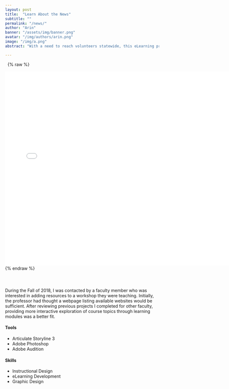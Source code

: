 ```yaml
---
layout: post
title:  "Learn About the News"
subtitle: ""
permalink: "/news/"
author: "Arin"
banner: "/assets/img/banner.png"
avatar: "/img/authors/arin.png"
image: "/img/a.png"
abstract: "With a need to reach volunteers statewide, this eLearning project addresses device accessibility and varied broadband speeds."

---
```

&nbsp;
{% raw %}
<iframe frameborder="no" height="634px" width="740px" src="/samples/ndy/story.html"></iframe>
{% endraw %}

#### &nbsp;
During the Fall of 2018, I was contacted by a faculty member who was interested in adding resources to a workshop they were teaching. Initially, the professor had thought a webpage listing available websites would be sufficient. After reviewing previous projects I completed for other faculty, providing more interactive exploration of course topics through learning modules was a better fit.

#### Tools

* Articulate Storyline 3
* Adobe Photoshop
* Adobe Audition

#### Skills

* Instructional Design
* eLearning Development
* Graphic Design
